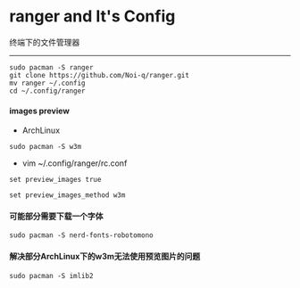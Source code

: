 # ranger and It's Config

终端下的文件管理器

----


```
sudo pacman -S ranger
git clone https://github.com/Noi-q/ranger.git
mv ranger ~/.config
cd ~/.config/ranger
```



#### images preview

- ArchLinux

`sudo pacman -S w3m`

- vim ~/.config/ranger/rc.conf

`set preview_images true`

`set preview_images_method w3m`

#### 可能部分需要下载一个字体
`sudo pacman -S nerd-fonts-robotomono`

#### 解决部分ArchLinux下的w3m无法使用预览图片的问题
`sudo pacman -S imlib2`
